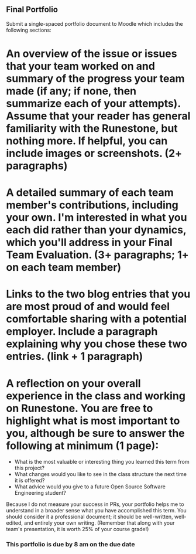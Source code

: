 ## Final Portfolio

Submit a single-spaced portfolio document to Moodle which includes the following sections:

# An overview of the issue or issues that your team worked on and summary of the progress your team made (if any; if none, then summarize each of your attempts). Assume that your reader has general familiarity with the Runestone, but nothing more. If helpful, you can include images or screenshots. (2+ paragraphs)

# A detailed summary of each team member's contributions, including your own. I'm interested in what you each did rather than your dynamics, which you'll address in your Final Team Evaluation. (3+ paragraphs; 1+ on each team member)

# Links to the two blog entries that you are most proud of and would feel comfortable sharing with a potential employer. Include a paragraph explaining why you chose these two entries. (link + 1 paragraph)

# A reflection on your overall experience in the class and working on Runestone. You are free to highlight what is most important to you, although be sure to answer the following at minimum (1 page):

  - What is the most valuable or interesting thing you learned this term from this project?
  - What changes would you like to see in the class structure the next time it is offered?
  - What advice would you give to a future Open Source Software Engineering student?

Because I do not measure your success in PRs, your portfolio helps me to understand in a broader sense what you have accomplished this term. You should consider it a professional document; it should be well-written, well-edited, and entirely your own writing. (Remember that along with your team's presentation, it is worth 25% of your course grade!)

### This portfolio is due by 8 am on the due date
